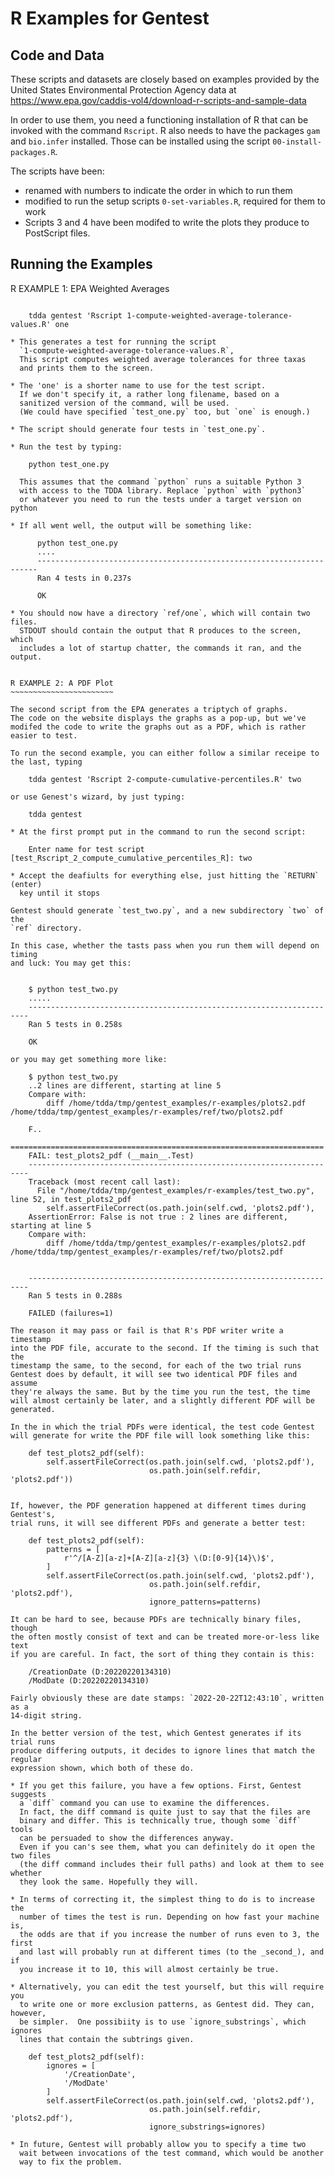 R Examples for Gentest
======================

Code and Data
-------------

These scripts and datasets are closely based on examples provided by
the United States Environmental Protection Agency data at
<https://www.epa.gov/caddis-vol4/download-r-scripts-and-sample-data>

In order to use them, you need a functioning installation of R
that can be invoked with the command `Rscript`.
R also needs to have the packages `gam` and `bio.infer` installed.
Those can be installed using the script `00-install-packages.R`.

The scripts have been:
* renamed with numbers to indicate the order in which to run them
* modified to run the setup scripts `0-set-variables.R`, required
  for them to work
* Scripts 3 and 4 have been modifed to write the plots they produce
  to PostScript files.


Running the Examples
--------------------

R EXAMPLE 1: EPA Weighted Averages
~~~~~~~~~~~~~~~~~~~~~~~~~~~~~~~~~~

    tdda gentest 'Rscript 1-compute-weighted-average-tolerance-values.R' one

* This generates a test for running the script
  `1-compute-weighted-average-tolerance-values.R`,
  This script computes weighted average tolerances for three taxas
  and prints them to the screen.

* The 'one' is a shorter name to use for the test script.
  If we don't specify it, a rather long filename, based on a
  sanitized version of the command, will be used.
  (We could have specified `test_one.py` too, but `one` is enough.)

* The script should generate four tests in `test_one.py`.

* Run the test by typing:

    python test_one.py

  This assumes that the command `python` runs a suitable Python 3
  with access to the TDDA library. Replace `python` with `python3`
  or whatever you need to run the tests under a target version on python

* If all went well, the output will be something like:

      python test_one.py
      ....
      ----------------------------------------------------------------------
      Ran 4 tests in 0.237s

      OK

* You should now have a directory `ref/one`, which will contain two files.
  STDOUT should contain the output that R produces to the screen, which
  includes a lot of startup chatter, the commands it ran, and the output.


R EXAMPLE 2: A PDF Plot
~~~~~~~~~~~~~~~~~~~~~~~

The second script from the EPA generates a triptych of graphs.
The code on the website displays the graphs as a pop-up, but we've
modifed the code to write the graphs out as a PDF, which is rather
easier to test.

To run the second example, you can either follow a similar receipe to
the last, typing

    tdda gentest 'Rscript 2-compute-cumulative-percentiles.R' two

or use Genest's wizard, by just typing:

    tdda gentest

* At the first prompt put in the command to run the second script:

    Enter name for test script [test_Rscript_2_compute_cumulative_percentiles_R]: two

* Accept the deafiults for everything else, just hitting the `RETURN` (enter)
  key until it stops

Gentest should generate `test_two.py`, and a new subdirectory `two` of the
`ref` directory.

In this case, whether the tasts pass when you run them will depend on timing
and luck: You may get this:


    $ python test_two.py
    .....
    ----------------------------------------------------------------------
    Ran 5 tests in 0.258s

    OK

or you may get something more like:

    $ python test_two.py 
    ..2 lines are different, starting at line 5
    Compare with:
        diff /home/tdda/tmp/gentest_examples/r-examples/plots2.pdf /home/tdda/tmp/gentest_examples/r-examples/ref/two/plots2.pdf

    F..
    ======================================================================
    FAIL: test_plots2_pdf (__main__.Test)
    ----------------------------------------------------------------------
    Traceback (most recent call last):
      File "/home/tdda/tmp/gentest_examples/r-examples/test_two.py", line 52, in test_plots2_pdf
        self.assertFileCorrect(os.path.join(self.cwd, 'plots2.pdf'),
    AssertionError: False is not true : 2 lines are different, starting at line 5
    Compare with:
        diff /home/tdda/tmp/gentest_examples/r-examples/plots2.pdf /home/tdda/tmp/gentest_examples/r-examples/ref/two/plots2.pdf


    ----------------------------------------------------------------------
    Ran 5 tests in 0.288s

    FAILED (failures=1)

The reason it may pass or fail is that R's PDF writer write a timestamp
into the PDF file, accurate to the second. If the timing is such that the
timestamp the same, to the second, for each of the two trial runs
Gentest does by default, it will see two identical PDF files and assume
they're always the same. But by the time you run the test, the time
will almost certainly be later, and a slightly different PDF will be generated.

In the in which the trial PDFs were identical, the test code Gentest
will generate for write the PDF file will look something like this:

    def test_plots2_pdf(self):
        self.assertFileCorrect(os.path.join(self.cwd, 'plots2.pdf'),
                               os.path.join(self.refdir, 'plots2.pdf'))


If, however, the PDF generation happened at different times during Gentest's,
trial runs, it will see different PDFs and generate a better test:

    def test_plots2_pdf(self):
        patterns = [
            r'^/[A-Z][a-z]+[A-Z][a-z]{3} \(D:[0-9]{14}\)$',
        ]
        self.assertFileCorrect(os.path.join(self.cwd, 'plots2.pdf'),
                               os.path.join(self.refdir, 'plots2.pdf'),
                               ignore_patterns=patterns)

It can be hard to see, because PDFs are technically binary files, though
the often mostly consist of text and can be treated more-or-less like text
if you are careful. In fact, the sort of thing they contain is this:

    /CreationDate (D:20220220134310)
    /ModDate (D:20220220134310)

Fairly obviously these are date stamps: `2022-20-22T12:43:10`, written as a
14-digit string.

In the better version of the test, which Gentest generates if its trial runs
produce differing outputs, it decides to ignore lines that match the regular
expression shown, which both of these do.

* If you get this failure, you have a few options. First, Gentest suggests
  a `diff` command you can use to examine the differences.
  In fact, the diff command is quite just to say that the files are
  binary and differ. This is technically true, though some `diff` tools
  can be persuaded to show the differences anyway.
  Even if you can's see them, what you can definitely do it open the two files
  (the diff command includes their full paths) and look at them to see whether
  they look the same. Hopefully they will.

* In terms of correcting it, the simplest thing to do is to increase the
  number of times the test is run. Depending on how fast your machine is,
  the odds are that if you increase the number of runs even to 3, the first
  and last will probably run at different times (to the _second_), and if
  you increase it to 10, this will almost certainly be true.

* Alternatively, you can edit the test yourself, but this will require you
  to write one or more exclusion patterns, as Gentest did. They can, however,
  be simpler.  One possibiity is to use `ignore_substrings`, which ignores
  lines that contain the subtrings given.

    def test_plots2_pdf(self):
        ignores = [
            '/CreationDate',
            '/ModDate'
        ]
        self.assertFileCorrect(os.path.join(self.cwd, 'plots2.pdf'),
                               os.path.join(self.refdir, 'plots2.pdf'),
                               ignore_substrings=ignores)

* In future, Gentest will probably allow you to specify a time two
  wait between invocations of the test command, which would be another
  way to fix the problem.


